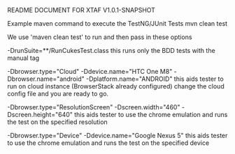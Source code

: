 README DOCUMENT FOR XTAF V1.0.1-SNAPSHOT

Example maven command to execute the TestNG/JUnit Tests
mvn clean test

We use 'maven clean test' to run and then pass in these options

-DrunSuite=**/RunCukesTest.class 
	this runs only the BDD tests with the manual tag

-Dbrowser.type="Cloud" -Ddevice.name="HTC One M8" -Dbrowser.name="android" -Dplatform.name="ANDROID"
	this aids tester to run on cloud instance (BrowserStack already configured) change the cloud config file and you are ready to go. 

-Dbrowser.type="ResolutionScreen" -Dscreen.width="460" -Dscreen.height="640" 
	this aids tester to use the chrome emulation and runs the test on the specified resolution

-Dbrowser.type="Device" -Ddevice.name="Google Nexus 5" 
	this aids tester to use the chrome emulation and runs the test on the specified device



